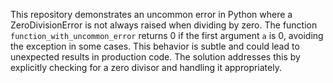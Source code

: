 This repository demonstrates an uncommon error in Python where a ZeroDivisionError is not always raised when dividing by zero. The function `function_with_uncommon_error` returns 0 if the first argument `a` is 0, avoiding the exception in some cases. This behavior is subtle and could lead to unexpected results in production code.  The solution addresses this by explicitly checking for a zero divisor and handling it appropriately.